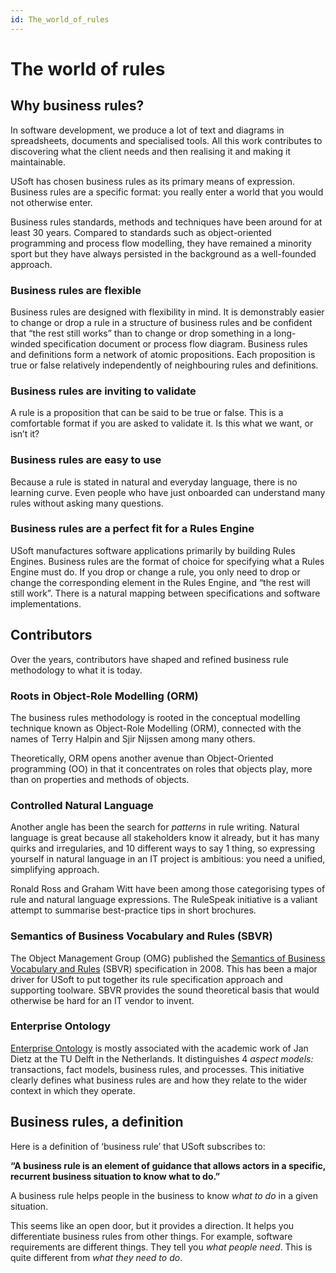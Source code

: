 ```yaml
---
id: The_world_of_rules
---
```


# The world of rules

## Why business rules?

In software development, we produce a lot of text and diagrams in spreadsheets, documents and specialised tools. All this work contributes to discovering what the client needs and then realising it and making it maintainable.

USoft has chosen business rules as its primary means of expression. Business rules are a specific format: you really enter a world that you would not otherwise enter.

Business rules standards, methods and techniques have been around for at least 30 years. Compared to standards such as object-oriented programming and process flow modelling, they have remained a minority sport but they have always persisted in the background as a well-founded approach.

### Business rules are flexible

Business rules are designed with flexibility in mind. It is demonstrably easier to change or drop a rule in a structure of business rules and be confident that “the rest still works” than to change or drop something in a long-winded specification document or process flow diagram. Business rules and definitions form a network of atomic propositions. Each proposition is true or false relatively independently of neighbouring rules and definitions.

### Business rules are inviting to validate

A rule is a proposition that can be said to be true or false. This is a comfortable format if you are asked to validate it. Is this what we want, or isn’t it?

### Business rules are easy to use

Because a rule is stated in natural and everyday language, there is no learning curve. Even people who have just onboarded can understand many rules without asking many questions.

### Business rules are a perfect fit for a Rules Engine

USoft manufactures software applications primarily by building Rules Engines. Business rules are the format of choice for specifying what a Rules Engine must do. If you drop or change a rule, you only need to drop or change the corresponding element in the Rules Engine, and “the rest will still work”. There is a natural mapping between specifications and software implementations.

## Contributors

Over the years, contributors have shaped and refined business rule methodology to what it is today.

### Roots in Object-Role Modelling (ORM)

The business rules methodology is rooted in the conceptual modelling technique known as Object-Role Modelling (ORM), connected with the names of Terry Halpin and Sjir Nijssen among many others.

Theoretically, ORM opens another avenue than Object-Oriented programming (OO) in that it concentrates on roles that objects play, more than on properties and methods of objects.

### Controlled Natural Language

Another angle has been the search for *patterns* in rule writing. Natural language is great because all stakeholders know it already, but it has many quirks and irregularies, and 10 different ways to say 1 thing, so expressing yourself in natural language in an IT project is ambitious: you need a unified, simplifying approach.

Ronald Ross and Graham Witt have been among those categorising types of rule and natural language expressions. The RuleSpeak initiative is a valiant attempt to summarise best-practice tips in short brochures.

### Semantics of Business Vocabulary and Rules (SBVR)

The Object Management Group (OMG) published the [Semantics of Business Vocabulary and Rules](/docs/Business%20rules/Positioning%20business%20rules/Semantics%20of%20Business%20Vocabulary%20and%20Rules%20SBVR.md) (SBVR) specification in 2008. This has been a major driver for USoft to put together its rule specification approach and supporting toolware. SBVR provides the sound theoretical basis that would otherwise be hard for an IT vendor to invent.

### Enterprise Ontology

[Enterprise Ontology](/docs/Business%20rules/Positioning%20business%20rules/Enterprise%20Ontology.md) is mostly associated with the academic work of Jan Dietz at the TU Delft in the Netherlands. It distinguishes 4 *aspect models:* transactions, fact models, business rules, and processes. This initiative clearly defines what business rules are and how they relate to the wider context in which they operate.

## Business rules, a definition

Here is a definition of ‘business rule’ that USoft subscribes to:

**“A business rule is an element of guidance that allows actors in a specific, recurrent business situation to know what to do.”**

A business rule helps people in the business to know *what to do* in a given situation.

This seems like an open door, but it provides a direction. It helps you differentiate business rules from other things. For example, software requirements are different things. They tell you *what people need*. This is quite different from *what they need to do*.